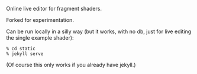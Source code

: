 Online live editor for fragment shaders.

Forked for experimentation.

Can be run locally in a silly way (but it works, with no db, just for live editing the single example shader):

    % cd static
    % jekyll serve

(Of course this only works if you already have jekyll.)
